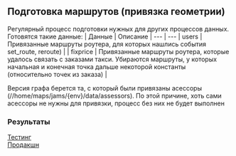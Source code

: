 Подготовка маршрутов (привязка геометрии)
---

Регулярный процесс подготовки нужных для других процессов данных. Готовятся такие данные:
| Данные | Описание |
--- | ---
| users | Привязанные маршруты роутера, для которых нашлись события set_route, reroute) |
| fixprice | Привязанные маршруты роутера, которые удалось связать с заказами такси. Убираются маршруты, у которых начальная и конечная точка дальше некоторой константы (относительно точек из заказа) |

Версия графа берется та, с который были привязаны асессоры (//home/maps/jams/{env}/data/assessors). По этой причине, хоть сами асессоры не нужны для привязки, процесс без них не будет выполнен

### Результаты

[Тестинг](https://yt.yandex-team.ru/hahn/navigation?path=//home/maps/jams/testing/data/routes)  
[Продакшн](https://yt.yandex-team.ru/hahn/navigation?path=//home/maps/jams/production/data/routes)
